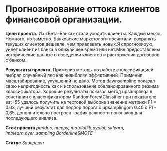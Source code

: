 # Прогнозирование оттока клиентов финансовой организации.

**Цели проекта.**
Из «Бета-Банка» стали уходить клиенты. Каждый месяц. Немного, но заметно. Банковские маркетологи посчитали: сохранять текущих клиентов дешевле, чем привлекать новых.Я спрогнозирую, уйдёт клиент из банка в ближайшее время или нет.Мне предоставлены исторические данные о поведении клиентов и расторжении договоров с банком.

**Результаты проекта.**
Применив методы по работе с класификацией выбрал случайный лес как ниаиболее эффективный. Применил масштабирование, улучшений не дало. Метод dawnsampling показал свою непригодность как и использование сбалансированного режима классификатора. Хорошие результаты показал метод upsamplinga в сочетании с классификатором RandomForestClassifier при показателе est=55 удалось получить на тестовой выборке значение метрики F1 = 0.63, лучший результат дал подбор порога с upsamplingom 0.40 c F1 - 0,65, дополнительно построен график важности признаков для последующего анализа.

**Стек проекта**
_pandas, numpy, matplotlib.pyplot, sklearn, imblearn.over_sampling BorderlineSMOTE_

**Статус**
_Завершен_
